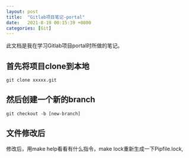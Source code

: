 ```yaml
---
layout: post
title:  "Gitlab项目笔记-portal"
date:   2021-8-19 00:15:39 +0800
categories: [Git]
---
```


此文档是我在学习Gitlab项目portal时所做的笔记。  

## 首先将项目clone到本地  

`git clone xxxxx.git`

## 然后创建一个新的branch

`git checkout -b [new-branch]`

## 文件修改后

修改后，用make help看看有什么指令，make lock重新生成一下Pipfile.lock,